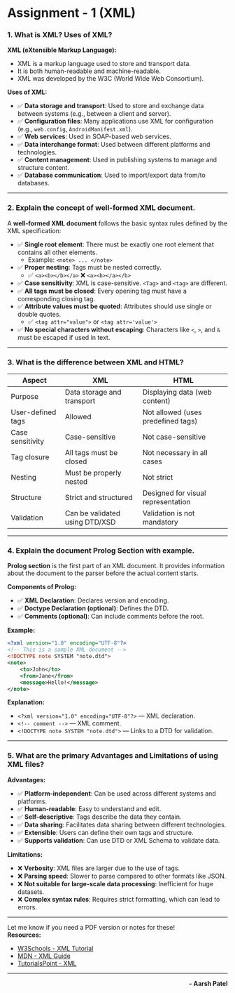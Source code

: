 # Assignment - 1 (XML)

### **1. What is XML? Uses of XML?**

**XML (eXtensible Markup Language):**

- XML is a markup language used to store and transport data.
- It is both human-readable and machine-readable.
- XML was developed by the W3C (World Wide Web Consortium).

**Uses of XML:**

- ✅ **Data storage and transport**: Used to store and exchange data between systems (e.g., between a client and server).
- ✅ **Configuration files**: Many applications use XML for configuration (e.g., `web.config`, `AndroidManifest.xml`).
- ✅ **Web services**: Used in SOAP-based web services.
- ✅ **Data interchange format**: Used between different platforms and technologies.
- ✅ **Content management**: Used in publishing systems to manage and structure content.
- ✅ **Database communication**: Used to import/export data from/to databases.

---

### **2. Explain the concept of well-formed XML document.**

A **well-formed XML document** follows the basic syntax rules defined by the XML specification:

- ✅ **Single root element**: There must be exactly one root element that contains all other elements.
  - Example: `<note> ... </note>`
- ✅ **Proper nesting**: Tags must be nested correctly.
  - ✅ `<a><b></b></a>` ❌ `<a><b></a></b>`
- ✅ **Case sensitivity**: XML is case-sensitive. `<Tag>` and `<tag>` are different.
- ✅ **All tags must be closed**: Every opening tag must have a corresponding closing tag.
- ✅ **Attribute values must be quoted**: Attributes should use single or double quotes.
  - ✅ `<tag attr="value">` or `<tag attr='value'>`
- ✅ **No special characters without escaping**: Characters like `<`, `>`, and `&` must be escaped if used in text.

---

### **3. What is the difference between XML and HTML?**

| Aspect            | XML                            | HTML                               |
| ----------------- | ------------------------------ | ---------------------------------- |
| Purpose           | Data storage and transport     | Displaying data (web content)      |
| User-defined tags | Allowed                        | Not allowed (uses predefined tags) |
| Case sensitivity  | Case-sensitive                 | Not case-sensitive                 |
| Tag closure       | All tags must be closed        | Not necessary in all cases         |
| Nesting           | Must be properly nested        | Not strict                         |
| Structure         | Strict and structured          | Designed for visual representation |
| Validation        | Can be validated using DTD/XSD | Validation is not mandatory        |

---

### **4. Explain the document Prolog Section with example.**

**Prolog section** is the first part of an XML document. It provides information about the document to the parser before the actual content starts.

**Components of Prolog:**

- ✅ **XML Declaration**: Declares version and encoding.
- ✅ **Doctype Declaration (optional)**: Defines the DTD.
- ✅ **Comments (optional)**: Can include comments before the root.

**Example:**

```xml
<?xml version="1.0" encoding="UTF-8"?>
<!-- This is a sample XML document -->
<!DOCTYPE note SYSTEM "note.dtd">
<note>
    <to>John</to>
    <from>Jane</from>
    <message>Hello!</message>
</note>
```

**Explanation:**

- `<?xml version="1.0" encoding="UTF-8"?>` — XML declaration.
- `<!-- comment -->` — XML comment.
- `<!DOCTYPE note SYSTEM "note.dtd">` — Links to a DTD for validation.

---

### **5. What are the primary Advantages and Limitations of using XML files?**

**Advantages:**

- ✅ **Platform-independent**: Can be used across different systems and platforms.
- ✅ **Human-readable**: Easy to understand and edit.
- ✅ **Self-descriptive**: Tags describe the data they contain.
- ✅ **Data sharing**: Facilitates data sharing between different technologies.
- ✅ **Extensible**: Users can define their own tags and structure.
- ✅ **Supports validation**: Can use DTD or XML Schema to validate data.

**Limitations:**

- ❌ **Verbosity**: XML files are larger due to the use of tags.
- ❌ **Parsing speed**: Slower to parse compared to other formats like JSON.
- ❌ **Not suitable for large-scale data processing**: Inefficient for huge datasets.
- ❌ **Complex syntax rules**: Requires strict formatting, which can lead to errors.

---

Let me know if you need a PDF version or notes for these!  
**Resources:**

- [W3Schools - XML Tutorial](https://www.w3schools.com/xml/)
- [MDN - XML Guide](https://developer.mozilla.org/en-US/docs/Web/XML)
- [TutorialsPoint - XML](https://www.tutorialspoint.com/xml/index.htm)

---

<p align="right"><strong>- Aarsh Patel</strong></p>

